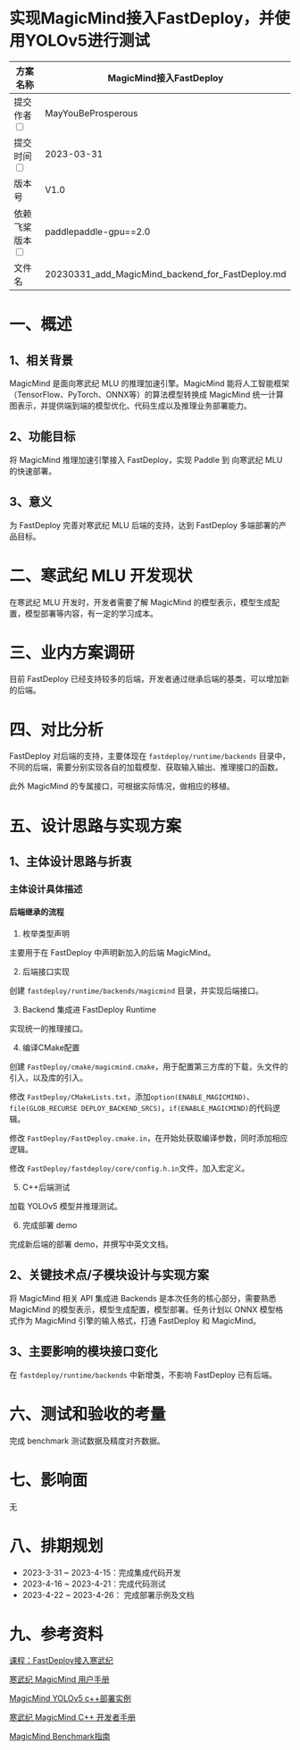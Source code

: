 # 实现MagicMind接入FastDeploy，并使用YOLOv5进行测试

| 方案名称                         |  MagicMind接入FastDeploy  | 
|----------------------------------------------------------|-------------------------------------------|
| 提交作者<input type="checkbox" class="rowselector hidden">   | MayYouBeProsperous                             | 
| 提交时间<input type="checkbox" class="rowselector hidden">   | 2023-03-31                              | 
| 版本号                                                      | V1.0                                      | 
| 依赖飞桨版本<input type="checkbox" class="rowselector hidden"> | paddlepaddle-gpu==2.0                     | 
| 文件名                                                      | 20230331_add_MagicMind_backend_for_FastDeploy.md<br> | 

# 一、概述
## 1、相关背景
MagicMind 是面向寒武纪 MLU 的推理加速引擎。MagicMind 能将人工智能框架（TensorFlow、PyTorch、ONNX等）的算法模型转换成 MagicMind 统一计算图表示，并提供端到端的模型优化、代码生成以及推理业务部署能力。


## 2、功能目标
将 MagicMind 推理加速引擎接入 FastDeploy，实现 Paddle 到 向寒武纪 MLU 的快速部署。

## 3、意义
为 FastDeploy 完善对寒武纪 MLU 后端的支持，达到 FastDeploy 多端部署的产品目标。

# 二、寒武纪 MLU 开发现状

在寒武纪 MLU 开发时，开发者需要了解 MagicMind 的模型表示，模型生成配置，模型部署等内容，有一定的学习成本。

# 三、业内方案调研

目前 FastDeploy 已经支持较多的后端，开发者通过继承后端的基类，可以增加新的后端。

# 四、对比分析

FastDeploy 对后端的支持，主要体现在 `fastdeploy/runtime/backends` 目录中，不同的后端，需要分别实现各自的加载模型、获取输入输出、推理接口的函数。

此外 MagicMind 的专属接口，可根据实际情况，做相应的移植。

# 五、设计思路与实现方案

## 1、主体设计思路与折衷

### 主体设计具体描述
#### 后端继承的流程

1. 枚举类型声明

主要用于在 FastDeploy 中声明新加入的后端 MagicMind。

2. 后端接口实现

创建 `fastdeploy/runtime/backends/magicmind` 目录，并实现后端接口。

3. Backend 集成进 FastDeploy Runtime

实现统一的推理接口。

4. 编译CMake配置

创建 `FastDeploy/cmake/magicmind.cmake`，用于配置第三方库的下载，头文件的引入，以及库的引入。

修改 `FastDeploy/CMakeLists.txt`，添加`option(ENABLE_MAGICMIND)`、`file(GLOB_RECURSE DEPLOY_BACKEND_SRCS)`，`if(ENABLE_MAGICMIND)`的代码逻辑。

修改 `FastDeploy/FastDeploy.cmake.in`，在开始处获取编译参数，同时添加相应逻辑。

修改 `FastDeploy/fastdeploy/core/config.h.in`文件，加入宏定义。

5. C++后端测试

加载 YOLOv5 模型并推理测试。

6. 完成部署 demo

完成新后端的部署 demo，并撰写中英文文档。

## 2、关键技术点/子模块设计与实现方案
将 MagicMind 相关 API 集成进 Backends 是本次任务的核心部分，需要熟悉 MagicMind 的模型表示，模型生成配置，模型部署。任务计划以 ONNX 模型格式作为 MagicMind 引擎的输入格式，打通 FastDeploy 和 MagicMind。

## 3、主要影响的模块接口变化
在 `fastdeploy/runtime/backends` 中新增类，不影响 FastDeploy 已有后端。

# 六、测试和验收的考量
完成 benchmark 测试数据及精度对齐数据。

# 七、影响面
无

# 八、排期规划
* 2023-3-31 ~ 2023-4-15：完成集成代码开发
* 2023-4-16 ~ 2023-4-21：完成代码测试
* 2023-4-22 ~ 2023-4-26： 完成部署示例及文档

# 九、参考资料

[课程：FastDeploy接入寒武纪](https://aistudio.baidu.com/aistudio/education/lessonvideo/4132579)

[寒武纪 MagicMind ⽤户⼿册](https://www.cambricon.com/docs/sdk_1.10.0/magicmind_1.1.0/user_guide/index.html)

[MagicMind YOLOv5 c++部署实例](https://gitee.com/cambricon/magicmind_cloud/tree/master/buildin/cv/detection/yolov5_v6_1_pytorch)

[寒武纪 MagicMind C++ 开发者手册](https://www.cambricon.com/docs/sdk_1.10.0/magicmind_1.1.0/developer_guide/c++/index.html)

[MagicMind Benchmark指南](https://www.cambricon.com/docs/sdk_1.10.0/magicmind_1.1.0/performance_guide/index.html)


